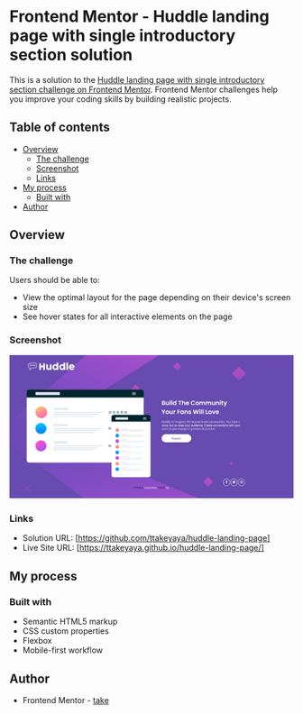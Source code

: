 # Frontend Mentor - Huddle landing page with single introductory section solution

This is a solution to the [Huddle landing page with single introductory section challenge on Frontend Mentor](https://www.frontendmentor.io/challenges/huddle-landing-page-with-a-single-introductory-section-B_2Wvxgi0). Frontend Mentor challenges help you improve your coding skills by building realistic projects.

## Table of contents

- [Overview](#overview)
  - [The challenge](#the-challenge)
  - [Screenshot](#screenshot)
  - [Links](#links)
- [My process](#my-process)
  - [Built with](#built-with)
- [Author](#author)

## Overview

### The challenge

Users should be able to:

- View the optimal layout for the page depending on their device's screen size
- See hover states for all interactive elements on the page

### Screenshot

![](./screenshot.jpg)

### Links

- Solution URL: [https://github.com/ttakeyaya/huddle-landing-page]
- Live Site URL: [https://ttakeyaya.github.io/huddle-landing-page/]

## My process

### Built with

- Semantic HTML5 markup
- CSS custom properties
- Flexbox
- Mobile-first workflow

## Author

- Frontend Mentor - [take](https://www.frontendmentor.io/profile/ttakeyaya)
